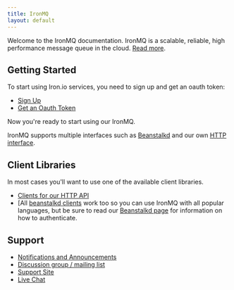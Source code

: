 ```yaml
---
title: IronMQ
layout: default
---
```


Welcome to the IronMQ documentation. IronMQ is a scalable, reliable, high performance message queue in the cloud. [Read more](http://www.iron.io/products/mq).

## Getting Started

To start using Iron.io services, you need to sign up and get an oauth token:

* [Sign Up](http://www.iron.io)
* [Get an Oauth Token](http://hud.iron.io/tokens)

Now you're ready to start using our IronMQ.

IronMQ supports multiple interfaces such as [Beanstalkd](http://kr.github.com/beanstalkd) and our own [HTTP interface](/mq/api).

## Client Libraries

In most cases you'll want to use one of the available client libraries.

* [Clients for our HTTP API](/mq/clients)
* [All [beanstalkd clients](https://github.com/kr/beanstalkd/wiki/client-libraries) work too so you can use IronMQ with all popular languages, but be sure to read our [Beanstalkd page](/mq/beanstalkd) for information on how to authenticate.

## Support

* [Notifications and Announcements](https://plus.google.com/107080387635368981384/posts)
* [Discussion group / mailing list](http://groups.google.com/group/ironmq)
* [Support Site](http://iron.assistly.com)
* [Live Chat](http://www.hipchat.com/gNWgTiqIC)
